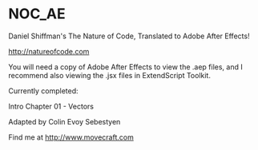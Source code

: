 NOC_AE
======

Daniel Shiffman's The Nature of Code, Translated to Adobe After Effects!

http://natureofcode.com

You will need a copy of Adobe After Effects to view the .aep files, and I recommend also viewing the .jsx files in ExtendScript Toolkit.

Currently completed:

Intro
Chapter 01 - Vectors


Adapted by Colin Evoy Sebestyen

Find me at http://www.movecraft.com

